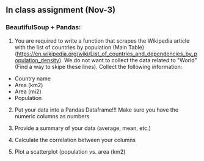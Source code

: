 ## In class assignment (Nov-3)

### BeautifulSoup + Pandas:

1. You are required to write a function that scrapes the Wikipedia article with 
the list of countries by population (Main Table)
(https://en.wikipedia.org/wiki/List_of_countries_and_dependencies_by_population_density). 
We do not want to collect the data related to "World" (Find a way to skipe these lines).
Collect the following information:
* Country name
* Area (km2)
* Area (mi2)
* Population

2. Put your data into a Pandas Dataframe!!! Make sure you have the numeric columns as numbers

3. Provide a summary of your data (average, mean, etc.)

4. Calculate the correlation between your columns

5. Plot a scatterplot (population vs. area (km2)

